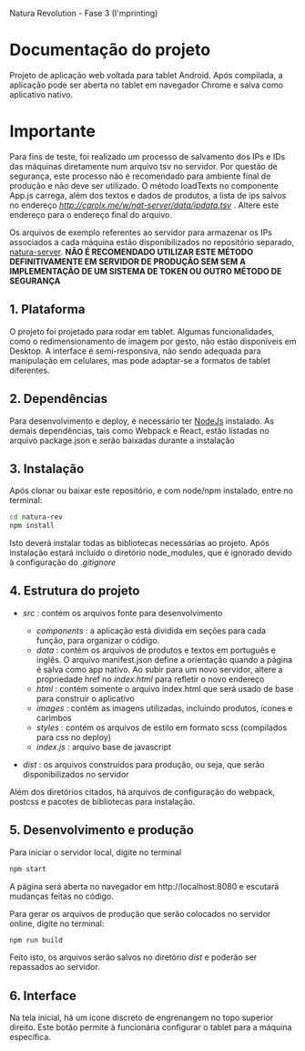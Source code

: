 Natura Revolution - Fase 3 (I'mprinting)

# **Documentação do projeto**

Projeto de aplicação web voltada para tablet Android. Após compilada, a aplicação pode ser aberta no tablet em navegador Chrome e salva como aplicativo nativo.

# Importante

Para fins de teste, foi realizado um processo de salvamento dos IPs e IDs das máquinas diretamente num arquivo tsv no servidor. Por questão de segurança, este processo não é recomendado para ambiente final de produção e não deve ser utilizado. O método loadTexts no componente App.js carrega, além dos textos e dados de produtos, a lista de ips salvos no endereço _http://carolx.me/w/nat-server/data/ipdata.tsv_ . Altere este endereço para o endereço final do arquivo.

Os arquivos de exemplo referentes ao servidor para armazenar os IPs associados a cada máquina estão disponibilizados no repositório separado, [natura-server](https://github.com/carolinex/natura-server). **NÃO É RECOMENDADO UTILIZAR ESTE MÉTODO DEFINITIVAMENTE EM SERVIDOR DE PRODUÇÃO SEM SEM A IMPLEMENTAÇÃO DE UM SISTEMA DE TOKEN OU OUTRO MÉTODO DE SEGURANÇA**

## 1. Plataforma

O projeto foi projetado para rodar em tablet. Algumas funcionalidades, como o redimensionamento de imagem por gesto, não estão disponíveis em Desktop. A interface é semi-responsiva, não sendo adequada para manipulação em celulares, mas pode adaptar-se a formatos de tablet diferentes.

## 2. Dependências

Para desenvolvimento e deploy, é necessário ter [NodeJs](https://nodejs.org) instalado. 
As demais dependências, tais como Webpack e React, estão listadas no arquivo package.json e serão baixadas durante a instalação

## 3. Instalação

Após clonar ou baixar este repositório, e com node/npm instalado, entre no terminal:

```bash
cd natura-rev
npm install
```
Isto deverá instalar todas as bibliotecas necessárias ao projeto. Após instalação estará incluído o diretório node_modules, que é ignorado devido à configuração do _.gitignore_

## 4. Estrutura do projeto

- _src_ : contém os arquivos fonte para desenvolvimento
  - _components_ : a aplicação está dividida em seções para cada função, para organizar o código.
  - _data_ : contém os arquivos de produtos e textos em português e inglês. O arquivo manifest.json define a orientação quando a página é salva como app nativo. Ao subir para um novo servidor, altere a propriedade href no _index.html_ para refletir o novo endereço
  - _html_ : contém somente o arquivo index.html que será usado de base para construir o aplicativo
  - _images_ : contém as imagens utilizadas, incluindo produtos, ícones e carimbos
  - _styles_ : contém os arquivos de estilo em formato scss (compilados para css no deploy)
  - _index.js_ : arquivo base de javascript

- _dist_ : os arquivos construídos para produção, ou seja, que serão disponibilizados no servidor

Além dos diretórios citados, há arquivos de configuração do webpack, postcss e pacotes de bibliotecas para instalação.


## 5. Desenvolvimento e produção
Para iniciar o servidor local, digite no terminal

```bash
npm start
```
A página será aberta no navegador em http://localhost:8080 e escutará mudanças feitas no código.

Para gerar os arquivos de produção que serão colocados no servidor online, digite no terminal:

```bash
npm run build
```
Feito isto, os arquivos serão salvos no diretório _dist_ e poderão ser repassados ao servidor.


## 6. Interface

Na tela inicial, há um ícone discreto de engrenangem no topo superior direito. Este botão permite à funcionária configurar o tablet para a máquina específica.




